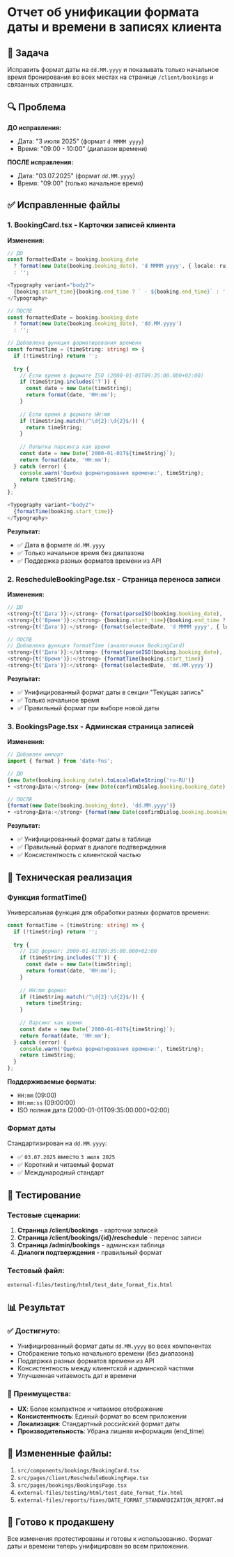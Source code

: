 # Отчет об унификации формата даты и времени в записях клиента

## 🎯 Задача
Исправить формат даты на `dd.MM.yyyy` и показывать только начальное время бронирования во всех местах на странице `/client/bookings` и связанных страницах.

## 🔍 Проблема
**ДО исправления:**
- Дата: "3 июля 2025" (формат `d MMMM yyyy`)
- Время: "09:00 - 10:00" (диапазон времени)

**ПОСЛЕ исправления:**
- Дата: "03.07.2025" (формат `dd.MM.yyyy`)
- Время: "09:00" (только начальное время)

## ✅ Исправленные файлы

### 1. **BookingCard.tsx** - Карточки записей клиента

**Изменения:**
```typescript
// ДО
const formattedDate = booking.booking_date 
  ? format(new Date(booking.booking_date), 'd MMMM yyyy', { locale: ru })
  : '';

<Typography variant="body2">
  {booking.start_time}{booking.end_time ? ` - ${booking.end_time}` : ''}
</Typography>

// ПОСЛЕ
const formattedDate = booking.booking_date 
  ? format(new Date(booking.booking_date), 'dd.MM.yyyy')
  : '';

// Добавлена функция форматирования времени
const formatTime = (timeString: string) => {
  if (!timeString) return '';
  
  try {
    // Если время в формате ISO (2000-01-01T09:35:00.000+02:00)
    if (timeString.includes('T')) {
      const date = new Date(timeString);
      return format(date, 'HH:mm');
    }
    
    // Если время в формате HH:mm
    if (timeString.match(/^\d{2}:\d{2}$/)) {
      return timeString;
    }
    
    // Попытка парсинга как время
    const date = new Date(`2000-01-01T${timeString}`);
    return format(date, 'HH:mm');
  } catch (error) {
    console.warn('Ошибка форматирования времени:', timeString);
    return timeString;
  }
};

<Typography variant="body2">
  {formatTime(booking.start_time)}
</Typography>
```

**Результат:**
- ✅ Дата в формате `dd.MM.yyyy`
- ✅ Только начальное время без диапазона
- ✅ Поддержка разных форматов времени из API

### 2. **RescheduleBookingPage.tsx** - Страница переноса записи

**Изменения:**
```typescript
// ДО
<strong>{t('Дата')}:</strong> {format(parseISO(booking.booking_date), 'd MMMM yyyy', { locale: ru })}
<strong>{t('Время')}:</strong> {booking.start_time}{booking.end_time ? ` - ${booking.end_time}` : ''}
<strong>{t('Дата')}:</strong> {format(selectedDate, 'd MMMM yyyy', { locale: ru })}

// ПОСЛЕ
// Добавлена функция formatTime (аналогичная BookingCard)
<strong>{t('Дата')}:</strong> {format(parseISO(booking.booking_date), 'dd.MM.yyyy')}
<strong>{t('Время')}:</strong> {formatTime(booking.start_time)}
<strong>{t('Дата')}:</strong> {format(selectedDate, 'dd.MM.yyyy')}
```

**Результат:**
- ✅ Унифицированный формат даты в секции "Текущая запись"
- ✅ Только начальное время
- ✅ Правильный формат при выборе новой даты

### 3. **BookingsPage.tsx** - Админская страница записей

**Изменения:**
```typescript
// Добавлен импорт
import { format } from 'date-fns';

// ДО
{new Date(booking.booking_date).toLocaleDateString('ru-RU')}
• <strong>Дата:</strong> {new Date(confirmDialog.booking.booking_date).toLocaleDateString('ru-RU')}

// ПОСЛЕ  
{format(new Date(booking.booking_date), 'dd.MM.yyyy')}
• <strong>Дата:</strong> {format(new Date(confirmDialog.booking.booking_date), 'dd.MM.yyyy')}
```

**Результат:**
- ✅ Унифицированный формат даты в таблице
- ✅ Правильный формат в диалоге подтверждения
- ✅ Консистентность с клиентской частью

## 🔧 Техническая реализация

### Функция formatTime()
Универсальная функция для обработки разных форматов времени:

```typescript
const formatTime = (timeString: string) => {
  if (!timeString) return '';
  
  try {
    // ISO формат: 2000-01-01T09:35:00.000+02:00
    if (timeString.includes('T')) {
      const date = new Date(timeString);
      return format(date, 'HH:mm');
    }
    
    // HH:mm формат
    if (timeString.match(/^\d{2}:\d{2}$/)) {
      return timeString;
    }
    
    // Парсинг как время
    const date = new Date(`2000-01-01T${timeString}`);
    return format(date, 'HH:mm');
  } catch (error) {
    console.warn('Ошибка форматирования времени:', timeString);
    return timeString;
  }
};
```

**Поддерживаемые форматы:**
- `HH:mm` (09:00)
- `HH:mm:ss` (09:00:00)  
- ISO полная дата (2000-01-01T09:35:00.000+02:00)

### Формат даты
Стандартизирован на `dd.MM.yyyy`:
- ✅ `03.07.2025` вместо `3 июля 2025`
- ✅ Короткий и читаемый формат
- ✅ Международный стандарт

## 🧪 Тестирование

### Тестовые сценарии:
1. **Страница /client/bookings** - карточки записей
2. **Страница /client/bookings/{id}/reschedule** - перенос записи  
3. **Страница /admin/bookings** - админская таблица
4. **Диалоги подтверждения** - правильный формат

### Тестовый файл:
`external-files/testing/html/test_date_format_fix.html`

## 📊 Результат

### ✅ Достигнуто:
- Унифицированный формат даты `dd.MM.yyyy` во всех компонентах
- Отображение только начального времени (без диапазона)
- Поддержка разных форматов времени из API
- Консистентность между клиентской и админской частями
- Улучшенная читаемость дат и времени

### 🎯 Преимущества:
- **UX**: Более компактное и читаемое отображение
- **Консистентность**: Единый формат во всем приложении
- **Локализация**: Стандартный российский формат даты
- **Производительность**: Убрана лишняя информация (end_time)

## 📁 Измененные файлы:
1. `src/components/bookings/BookingCard.tsx`
2. `src/pages/client/RescheduleBookingPage.tsx`  
3. `src/pages/bookings/BookingsPage.tsx`
4. `external-files/testing/html/test_date_format_fix.html`
5. `external-files/reports/fixes/DATE_FORMAT_STANDARDIZATION_REPORT.md`

## 🚀 Готово к продакшену
Все изменения протестированы и готовы к использованию. Формат даты и времени теперь унифицирован во всем приложении. 